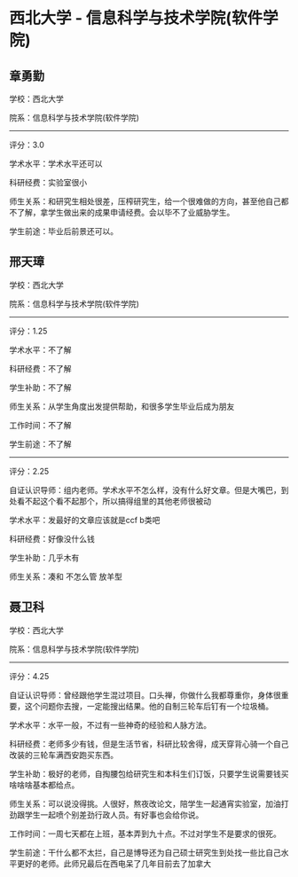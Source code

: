 # 西北大学 - 信息科学与技术学院(软件学院)

## 章勇勤

学校：西北大学

院系：信息科学与技术学院(软件学院)

* * *

评分：3.0

学术水平：学术水平还可以

科研经费：实验室很小

师生关系：和研究生相处很差，压榨研究生，给一个很难做的方向，甚至他自己都不了解，拿学生做出来的成果申请经费。会以毕不了业威胁学生。

学生前途：毕业后前景还可以。

## 邢天璋

学校：西北大学

院系：信息科学与技术学院(软件学院)

* * *

评分：1.25

学术水平：不了解

科研经费：不了解

学生补助：不了解

师生关系：从学生角度出发提供帮助，和很多学生毕业后成为朋友

工作时间：不了解

学生前途：不了解

* * *

评分：2.25

自证认识导师：组内老师。学术水平不怎么样，没有什么好文章。但是大嘴巴，到处看不起这个看不起那个，所以搞得组里的其他老师很被动

学术水平：发最好的文章应该就是ccf b类吧

科研经费：好像没什么钱

学生补助：几乎木有

师生关系：凑和 不怎么管 放羊型

## 聂卫科

学校：西北大学

院系：信息科学与技术学院(软件学院)

* * *

评分：4.25

自证认识导师：曾经跟他学生混过项目。口头禅，你做什么我都尊重你，身体很重要，这个问题你去搜，一定能搜出结果。他的自制三轮车后钉有一个垃圾桶。

学术水平：水平一般，不过有一些神奇的经验和人脉方法。

科研经费：老师多少有钱，但是生活节省，科研比较舍得，成天穿背心骑一个自己改装的三轮车满西安跑买东西。

学生补助：极好的老师，自掏腰包给研究生和本科生们订饭，只要学生说需要钱买啥啥啥基本都给点。

师生关系：可以说没得挑。人很好，熬夜改论文，陪学生一起通宵实验室，加油打劲跟学生一起喷个别差劲行政人员。有好事也会给你说。

工作时间：一周七天都在上班，基本弄到九十点。不过对学生不是要求的很死。

学生前途：干什么都不太拦，自己是博导还为自己硕士研究生到处找一些比自己水平更好的老师。此师兄最后在西电呆了几年目前去了加拿大